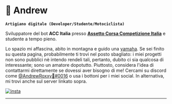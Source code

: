 # 🌺 Andrew

**`Artigiano digitale (Developer/Studente/Motociclista)`**

Sviluppatore del bot **ACC Italia** presso **[Assetto Corsa Competizione Italia][acciDiscord]** e studente a tempo pieno.

Lo spazio mi affascina, abito in montagna e guido una [yamaha][r125]. Se sei finito su questa pagina, probabilmente ti trovi nel posto sbagliato: i miei progetti non sono pubblici nè intendo rendeli tali, pertanto, dubito ci sia qualcosa di interessante; sono un amatore dopotutto. Piuttosto, considera l'idea di contattarmi direttamente se dovessi aver bisogno di me! Cercami su discord come [@AndrewRoxxy🥀#0016][discord] o usa i bottoni per i miei social. In alternativa, mi trovi anche sul server linkato sopra.
   
<p align="left">
    <a href="https://letmegooglethat.com/?q=trentino+alto+adige">
      <img alt="insta" title="Trovami su instagram" src="https://custom-icon-badges.demolab.com/badge/Trentino-Italia-green?style=for-the-badge&logo=location&logoColor=white"><a/>  
 
---
 

 
[acciDiscord]: https://discord.gg/EZ2XuZmAAE
[discord]: https://discord.com/
[r125]: https://letmegooglethat.com/?q=yamaha+yzf+R125+2022+icon+blue
